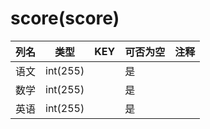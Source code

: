 # score(score)
| 列名   | 类型   | KEY  | 可否为空 | 注释   |
| ---- | ---- | ---- | ---- | ---- |
|语文|int(255)||是||
|数学|int(255)||是||
|英语|int(255)||是||
